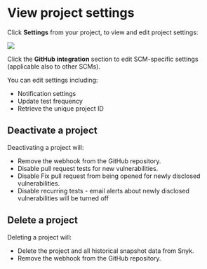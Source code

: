 # View project settings

Click **Settings** from your project, to view and edit project settings:

![](../../../.gitbook/assets/screenshot\_2021-04-14\_at\_09.23.38.png)

Click the **GitHub integration** section to edit SCM-specific settings (applicable also to other SCMs).

You can edit settings including:

* Notification settings
* Update test frequency
* Retrieve the unique project ID

## Deactivate a project

Deactivating a project will:

* Remove the webhook from the GitHub repository.
* Disable pull request tests for new vulnerabilities.
* Disable Fix pull request from being opened for newly disclosed vulnerabilities.
* Disable recurring tests - email alerts about newly disclosed vulnerabilities will be turned off

## Delete a project

Deleting a project will:

* Delete the project and all historical snapshot data from Snyk.
* Remove the webhook from the GitHub repository.
